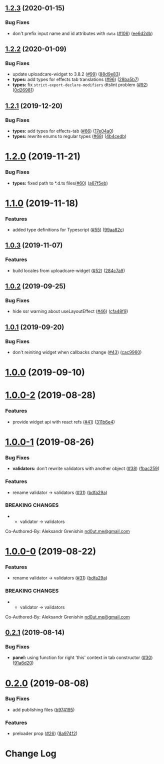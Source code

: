 ## [1.2.3](https://github.com/uploadcare/react-widget/compare/v1.2.2...v1.2.3) (2020-01-15)


### Bug Fixes

* don't prefix input name and id attributes with `data` ([#106](https://github.com/uploadcare/react-widget/issues/106)) ([ee6d2db](https://github.com/uploadcare/react-widget/commit/ee6d2db8733ddea0dfcb060f036f5d2aa7af9fbc))



## [1.2.2](https://github.com/uploadcare/react-widget/compare/v1.2.1...v1.2.2) (2020-01-09)


### Bug Fixes

* update uploadcare-widget to 3.8.2 ([#99](https://github.com/uploadcare/react-widget/issues/99)) ([88d9e83](https://github.com/uploadcare/react-widget/commit/88d9e832f804abcaecd055d4f32ee27fc9eccb91))
* **types:** add types for effects tab translations ([#96](https://github.com/uploadcare/react-widget/issues/96)) ([28ba5b7](https://github.com/uploadcare/react-widget/commit/28ba5b754abb67dec90aa78a33606d47a4f4540b))
* **types:** fix `strict-export-declare-modifiers` dtslint problem ([#92](https://github.com/uploadcare/react-widget/issues/92)) ([0d26981](https://github.com/uploadcare/react-widget/commit/0d26981180b902ef380180418488072c346584b5))



## [1.2.1](https://github.com/uploadcare/react-widget/compare/1.2.0...1.2.1) (2019-12-20)


### Bug Fixes

* **types:** add types for effects-tab ([#66](https://github.com/uploadcare/react-widget/issues/66)) ([17e04a0](https://github.com/uploadcare/react-widget/commit/17e04a09494180ee33a1f53c188055780569ab23))
* **types:** rewrite enums to regular types ([#68](https://github.com/uploadcare/react-widget/issues/68)) ([4b4cedb](https://github.com/uploadcare/react-widget/commit/4b4cedb320c44ab80b62177308de8dc933d66277))



# [1.2.0](https://github.com/uploadcare/react-widget/compare/1.0.3...1.2.0) (2019-11-21)


### Bug Fixes

* **types:** fixed path to *.d.ts files([#60](https://github.com/uploadcare/react-widget/issues/60)) ([a67f5eb](https://github.com/uploadcare/react-widget/commit/a67f5eb44a1558b76d7c7139bc39034baad62af8))


# [1.1.0](https://github.com/uploadcare/react-widget/compare/1.0.3...1.1.0) (2019-11-18)


### Features

* added type definitions for Typescript ([#55](https://github.com/uploadcare/react-widget/issues/55)) ([99aa82c](https://github.com/uploadcare/react-widget/commit/99aa82c2affa4f022bfc2f00ef0d478c96e6cd6b))

## [1.0.3](https://github.com/uploadcare/react-widget/compare/1.0.2...1.0.3) (2019-11-07)


### Features

* build locales from uploadcare-widget ([#52](https://github.com/uploadcare/react-widget/issues/52)) ([284c7a9](https://github.com/uploadcare/react-widget/commit/284c7a9dfc0febf8467b79bd3fc4c8525dadbecb))

## [1.0.2](https://github.com/uploadcare/react-widget/compare/1.0.1...1.0.2) (2019-09-25)


### Bug Fixes

* hide ssr warning about useLayoutEffect ([#46](https://github.com/uploadcare/react-widget/issues/46)) ([cfa48f9](https://github.com/uploadcare/react-widget/commit/cfa48f9))

## [1.0.1](https://github.com/uploadcare/react-widget/compare/1.0.0...1.0.1) (2019-09-20)


### Bug Fixes

* don't reiniting widget when callbacks change ([#43](https://github.com/uploadcare/react-widget/issues/43)) ([cac9960](https://github.com/uploadcare/react-widget/commit/cac9960))

# [1.0.0](https://github.com/uploadcare/react-widget/compare/1.0.0-2...1.0.0) (2019-09-10)

# [1.0.0-2](https://github.com/uploadcare/react-widget/compare/1.0.0-1...1.0.0-2) (2019-08-28)


### Features

* provide widget api with react refs ([#41](https://github.com/uploadcare/react-widget/issues/41)) ([311b6e4](https://github.com/uploadcare/react-widget/commit/311b6e4))

# [1.0.0-1](https://github.com/uploadcare/react-widget/compare/0.2.1...1.0.0-1) (2019-08-26)


### Bug Fixes

* **validators:** don’t rewrite validators with another object ([#38](https://github.com/uploadcare/react-widget/issues/38)) ([fbac259](https://github.com/uploadcare/react-widget/commit/fbac259))


### Features

* rename validator → validators ([#31](https://github.com/uploadcare/react-widget/issues/31)) ([bdfa29a](https://github.com/uploadcare/react-widget/commit/bdfa29a))


### BREAKING CHANGES

* * validator → validators

Co-Authored-By: Aleksandr Grenishin <nd0ut.me@gmail.com>

# [1.0.0-0](https://github.com/uploadcare/react-widget/compare/0.2.1...1.0.0-0) (2019-08-22)


### Features

* rename validator → validators ([#31](https://github.com/uploadcare/react-widget/issues/31)) ([bdfa29a](https://github.com/uploadcare/react-widget/commit/bdfa29a))


### BREAKING CHANGES

* * validator → validators

Co-Authored-By: Aleksandr Grenishin <nd0ut.me@gmail.com>

## [0.2.1](https://github.com/uploadcare/react-widget/compare/0.2.0...0.2.1) (2019-08-14)


### Bug Fixes

* **panel:** using function for right 'this' context in tab constructor ([#30](https://github.com/uploadcare/react-widget/issues/30)) ([91a6d20](https://github.com/uploadcare/react-widget/commit/91a6d20))

# [0.2.0](https://github.com/uploadcare/react-widget/compare/v0.2.0-0...v0.2.0) (2019-08-08)


### Bug Fixes

* add publishing files ([b974195](https://github.com/uploadcare/react-widget/commit/b974195))


### Features

* preloader prop ([#26](https://github.com/uploadcare/react-widget/issues/26)) ([8a974f2](https://github.com/uploadcare/react-widget/commit/8a974f2))

# Change Log
